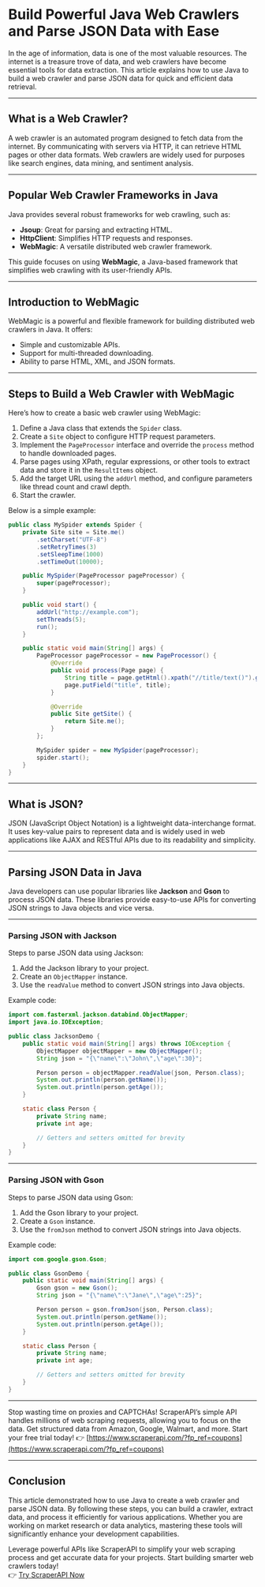 
# Build Powerful Java Web Crawlers and Parse JSON Data with Ease

In the age of information, data is one of the most valuable resources. The internet is a treasure trove of data, and web crawlers have become essential tools for data extraction. This article explains how to use Java to build a web crawler and parse JSON data for quick and efficient data retrieval.

---

## What is a Web Crawler?

A web crawler is an automated program designed to fetch data from the internet. By communicating with servers via HTTP, it can retrieve HTML pages or other data formats. Web crawlers are widely used for purposes like search engines, data mining, and sentiment analysis.

---

## Popular Web Crawler Frameworks in Java

Java provides several robust frameworks for web crawling, such as:

- **Jsoup**: Great for parsing and extracting HTML.
- **HttpClient**: Simplifies HTTP requests and responses.
- **WebMagic**: A versatile distributed web crawler framework.

This guide focuses on using **WebMagic**, a Java-based framework that simplifies web crawling with its user-friendly APIs.

---

## Introduction to WebMagic

WebMagic is a powerful and flexible framework for building distributed web crawlers in Java. It offers:

- Simple and customizable APIs.
- Support for multi-threaded downloading.
- Ability to parse HTML, XML, and JSON formats.

---

## Steps to Build a Web Crawler with WebMagic

Here’s how to create a basic web crawler using WebMagic:

1. Define a Java class that extends the `Spider` class.
2. Create a `Site` object to configure HTTP request parameters.
3. Implement the `PageProcessor` interface and override the `process` method to handle downloaded pages.
4. Parse pages using XPath, regular expressions, or other tools to extract data and store it in the `ResultItems` object.
5. Add the target URL using the `addUrl` method, and configure parameters like thread count and crawl depth.
6. Start the crawler.

Below is a simple example:

```java
public class MySpider extends Spider {
    private Site site = Site.me()
        .setCharset("UTF-8")
        .setRetryTimes(3)
        .setSleepTime(1000)
        .setTimeOut(10000);

    public MySpider(PageProcessor pageProcessor) {
        super(pageProcessor);
    }

    public void start() {
        addUrl("http://example.com");
        setThreads(5);
        run();
    }

    public static void main(String[] args) {
        PageProcessor pageProcessor = new PageProcessor() {
            @Override
            public void process(Page page) {
                String title = page.getHtml().xpath("//title/text()").get();
                page.putField("title", title);
            }

            @Override
            public Site getSite() {
                return Site.me();
            }
        };

        MySpider spider = new MySpider(pageProcessor);
        spider.start();
    }
}
```

---

## What is JSON?

JSON (JavaScript Object Notation) is a lightweight data-interchange format. It uses key-value pairs to represent data and is widely used in web applications like AJAX and RESTful APIs due to its readability and simplicity.

---

## Parsing JSON Data in Java

Java developers can use popular libraries like **Jackson** and **Gson** to process JSON data. These libraries provide easy-to-use APIs for converting JSON strings to Java objects and vice versa.

---

### Parsing JSON with Jackson

Steps to parse JSON data using Jackson:

1. Add the Jackson library to your project.
2. Create an `ObjectMapper` instance.
3. Use the `readValue` method to convert JSON strings into Java objects.

Example code:

```java
import com.fasterxml.jackson.databind.ObjectMapper;
import java.io.IOException;

public class JacksonDemo {
    public static void main(String[] args) throws IOException {
        ObjectMapper objectMapper = new ObjectMapper();
        String json = "{\"name\":\"John\",\"age\":30}";

        Person person = objectMapper.readValue(json, Person.class);
        System.out.println(person.getName());
        System.out.println(person.getAge());
    }

    static class Person {
        private String name;
        private int age;

        // Getters and setters omitted for brevity
    }
}
```

---

### Parsing JSON with Gson

Steps to parse JSON data using Gson:

1. Add the Gson library to your project.
2. Create a `Gson` instance.
3. Use the `fromJson` method to convert JSON strings into Java objects.

Example code:

```java
import com.google.gson.Gson;

public class GsonDemo {
    public static void main(String[] args) {
        Gson gson = new Gson();
        String json = "{\"name\":\"Jane\",\"age\":25}";

        Person person = gson.fromJson(json, Person.class);
        System.out.println(person.getName());
        System.out.println(person.getAge());
    }

    static class Person {
        private String name;
        private int age;

        // Getters and setters omitted for brevity
    }
}
```

---

Stop wasting time on proxies and CAPTCHAs! ScraperAPI’s simple API handles millions of web scraping requests, allowing you to focus on the data. Get structured data from Amazon, Google, Walmart, and more. Start your free trial today! 👉 [https://www.scraperapi.com/?fp_ref=coupons](https://www.scraperapi.com/?fp_ref=coupons)

---

## Conclusion

This article demonstrated how to use Java to create a web crawler and parse JSON data. By following these steps, you can build a crawler, extract data, and process it efficiently for various applications. Whether you are working on market research or data analytics, mastering these tools will significantly enhance your development capabilities.

Leverage powerful APIs like ScraperAPI to simplify your web scraping process and get accurate data for your projects. Start building smarter web crawlers today!  
👉 [Try ScraperAPI Now](https://www.scraperapi.com/?fp_ref=coupons)
